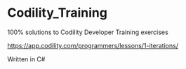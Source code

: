 # Codility_Training
100% solutions to Codility Developer Training exercises

https://app.codility.com/programmers/lessons/1-iterations/

Written in C#
